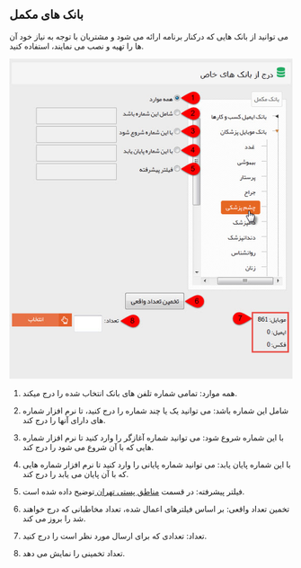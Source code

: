 ﻿## بانک های مکمل

می توانید از بانک هایی که درکنار برنامه ارائه می شود و مشتریان با توجه به نیاز خود آن ها را تهیه و نصب می نمایند، استفاده کنید.

![](Banks.jfif)

1. همه موارد: تمامی شماره تلفن های بانک انتخاب شده را درج میکند.

2. شامل این شماره باشد: می توانید یک یا چند شماره را درج کنید، تا نرم افزار شماره های دارای آنها را درج کند.

3. با این شماره شروع شود: می توانید شماره آغازگر را وارد کنید تا نرم افزار شماره هایی که با آن شروع می شود را درج کند.

4. با این شماره پایان یابد: می توانید شماره پایانی را وارد کنید تا نرم افزار شماره هایی که با آن پایان می یابد را درج کند.

5. فیلتر پیشرفته: در قسمت [مناطق پستی تهران ](https://github.com/1stco/PayamGostarDocs/blob/master/help%202.5.4/Marketing/moshtarak-abzar/gam%20se/postal-areas/portal-areas.md)توضیح داده شده است.

6. تخمین تعداد واقعی: بر اساس فیلترهای اعمال شده، تعداد مخاطبانی که درج خواهند شد را بروز می کند.

7. تعداد: تعدادی که برای ارسال مورد نظر است را درج کنید.

8. تعداد تخمینی را نمایش می دهد.